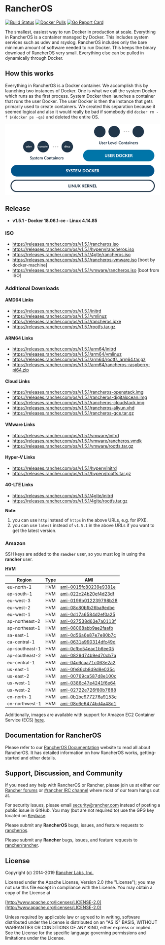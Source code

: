 # RancherOS

[![Build Status](https://drone8.rancher.io/api/badges/rancher/os/status.svg?branch=master)](https://drone8.rancher.io/rancher/os)
[![Docker Pulls](https://img.shields.io/docker/pulls/rancher/os.svg)](https://store.docker.com/community/images/rancher/os)
[![Go Report Card](https://goreportcard.com/badge/github.com/rancher/os)](https://goreportcard.com/badge/github.com/rancher/os)

The smallest, easiest way to run Docker in production at scale.  Everything in RancherOS is a container managed by Docker.  This includes system services such as udev and rsyslog.  RancherOS includes only the bare minimum amount of software needed to run Docker.  This keeps the binary download of RancherOS very small.  Everything else can be pulled in dynamically through Docker.

## How this works

Everything in RancherOS is a Docker container.  We accomplish this by launching two instances of
Docker.  One is what we call the system Docker which runs as the first process.  System Docker then launches
a container that runs the user Docker.  The user Docker is then the instance that gets primarily
used to create containers.  We created this separation because it seemed logical and also
it would really be bad if somebody did `docker rm -f $(docker ps -qa)` and deleted the entire OS.

![How it works](./rancheros.png "How it works")

## Release

- **v1.5.1 - Docker 18.06.1-ce - Linux 4.14.85**

### ISO

- https://releases.rancher.com/os/v1.5.1/rancheros.iso
- https://releases.rancher.com/os/v1.5.1/hyperv/rancheros.iso
- https://releases.rancher.com/os/v1.5.1/4glte/rancheros.iso
- https://releases.rancher.com/os/v1.5.1/rancheros-vmware.iso [boot by docker-machine]
- https://releases.rancher.com/os/v1.5.1/vmware/rancheros.iso [boot from ISO]

### Additional Downloads

#### AMD64 Links

* https://releases.rancher.com/os/v1.5.1/initrd
* https://releases.rancher.com/os/v1.5.1/vmlinuz
* https://releases.rancher.com/os/v1.5.1/rancheros.ipxe
* https://releases.rancher.com/os/v1.5.1/rootfs.tar.gz

#### ARM64 Links

* https://releases.rancher.com/os/v1.5.1/arm64/initrd
* https://releases.rancher.com/os/v1.5.1/arm64/vmlinuz
* https://releases.rancher.com/os/v1.5.1/arm64/rootfs_arm64.tar.gz
* https://releases.rancher.com/os/v1.5.1/arm64/rancheros-raspberry-pi64.zip

#### Cloud Links

* https://releases.rancher.com/os/v1.5.1/rancheros-openstack.img
* https://releases.rancher.com/os/v1.5.1/rancheros-digitalocean.img
* https://releases.rancher.com/os/v1.5.1/rancheros-cloudstack.img
* https://releases.rancher.com/os/v1.5.1/rancheros-aliyun.vhd
* https://releases.rancher.com/os/v1.5.1/rancheros-gce.tar.gz

#### VMware Links

* https://releases.rancher.com/os/v1.5.1/vmware/initrd
* https://releases.rancher.com/os/v1.5.1/vmware/rancheros.vmdk
* https://releases.rancher.com/os/v1.5.1/vmware/rootfs.tar.gz

#### Hyper-V Links

* https://releases.rancher.com/os/v1.5.1/hyperv/initrd
* https://releases.rancher.com/os/v1.5.1/hyperv/rootfs.tar.gz

#### 4G-LTE Links

* https://releases.rancher.com/os/v1.5.1/4glte/initrd
* https://releases.rancher.com/os/v1.5.1/4glte/rootfs.tar.gz

**Note**:
1. you can use `http` instead of `https` in the above URLs, e.g. for iPXE.
2. you can use `latest` instead of `v1.5.1` in the above URLs if you want to get the latest version.

### Amazon

SSH keys are added to the **`rancher`** user, so you must log in using the **rancher** user.

**HVM**

Region | Type | AMI
-------|------|------
eu-north-1 | HVM | [ami-0015fc80239e9381e](https://eu-north-1.console.aws.amazon.com/ec2/home?region=eu-north-1#launchInstanceWizard:ami=ami-0015fc80239e9381e)
ap-south-1 | HVM | [ami-022c24b20ef4d23df](https://ap-south-1.console.aws.amazon.com/ec2/home?region=ap-south-1#launchInstanceWizard:ami=ami-022c24b20ef4d23df)
eu-west-3 | HVM | [ami-0196b012239798b28](https://eu-west-3.console.aws.amazon.com/ec2/home?region=eu-west-3#launchInstanceWizard:ami=ami-0196b012239798b28)
eu-west-2 | HVM | [ami-08c80bfb26ba9edbe](https://eu-west-2.console.aws.amazon.com/ec2/home?region=eu-west-2#launchInstanceWizard:ami=ami-08c80bfb26ba9edbe)
eu-west-1 | HVM | [ami-0d17a6584d2ef0a25](https://eu-west-1.console.aws.amazon.com/ec2/home?region=eu-west-1#launchInstanceWizard:ami=ami-0d17a6584d2ef0a25)
ap-northeast-2 | HVM | [ami-027538d63e7a0113f](https://ap-northeast-2.console.aws.amazon.com/ec2/home?region=ap-northeast-2#launchInstanceWizard:ami=ami-027538d63e7a0113f)
ap-northeast-1 | HVM | [ami-08068abb9ae2faafb](https://ap-northeast-1.console.aws.amazon.com/ec2/home?region=ap-northeast-1#launchInstanceWizard:ami=ami-08068abb9ae2faafb)
sa-east-1 | HVM | [ami-0d56a6e87e7e80b7c](https://sa-east-1.console.aws.amazon.com/ec2/home?region=sa-east-1#launchInstanceWizard:ami=ami-0d56a6e87e7e80b7c)
ca-central-1 | HVM | [ami-0631a990314dfc49d](https://ca-central-1.console.aws.amazon.com/ec2/home?region=ca-central-1#launchInstanceWizard:ami=ami-0631a990314dfc49d)
ap-southeast-1 | HVM | [ami-0cfbc54eac1b6ee05](https://ap-southeast-1.console.aws.amazon.com/ec2/home?region=ap-southeast-1#launchInstanceWizard:ami=ami-0cfbc54eac1b6ee05)
ap-southeast-2 | HVM | [ami-0829d74b9ed70cb7a](https://ap-southeast-2.console.aws.amazon.com/ec2/home?region=ap-southeast-2#launchInstanceWizard:ami=ami-0829d74b9ed70cb7a)
eu-central-1 | HVM | [ami-04c6caa71c063e2a2](https://eu-central-1.console.aws.amazon.com/ec2/home?region=eu-central-1#launchInstanceWizard:ami=ami-04c6caa71c063e2a2)
us-east-1 | HVM | [ami-0fe86cb8d9d8e035c](https://us-east-1.console.aws.amazon.com/ec2/home?region=us-east-1#launchInstanceWizard:ami=ami-0fe86cb8d9d8e035c)
us-east-2 | HVM | [ami-00769ca587d8e100c](https://us-east-2.console.aws.amazon.com/ec2/home?region=us-east-2#launchInstanceWizard:ami=ami-00769ca587d8e100c)
us-west-1 | HVM | [ami-0386c47e4241f6e64](https://us-west-1.console.aws.amazon.com/ec2/home?region=us-west-1#launchInstanceWizard:ami=ami-0386c47e4241f6e64)
us-west-2 | HVM | [ami-02722e726f80b7888](https://us-west-2.console.aws.amazon.com/ec2/home?region=us-west-2#launchInstanceWizard:ami=ami-02722e726f80b7888)
cn-north-1 | HVM | [ami-0b1be977276a9153e](https://cn-north-1.console.amazonaws.cn/ec2/home?region=cn-north-1#launchInstanceWizard:ami=ami-0b1be977276a9153e)
cn-northwest-1 | HVM | [ami-08c6e6474bd4a48d1](https://cn-northwest-1.console.amazonaws.cn/ec2/home?region=cn-northwest-1#launchInstanceWizard:ami=ami-08c6e6474bd4a48d1)

Additionally, images are available with support for Amazon EC2 Container Service (ECS) [here](https://rancher.com/docs/os/v1.x/en/installation/amazon-ecs/#amazon-ecs-enabled-amis).

## Documentation for RancherOS

Please refer to our [RancherOS Documentation](https://rancher.com/docs/os/v1.x/en/) website to read all about RancherOS. It has detailed information on how RancherOS works, getting-started and other details.

## Support, Discussion, and Community
If you need any help with RancherOS or Rancher, please join us at either our [Rancher forums](http://forums.rancher.com) or [#rancher IRC channel](http://webchat.freenode.net/?channels=rancher) where most of our team hangs out at.

For security issues, please email security@rancher.com instead of posting a public issue in GitHub.  You may (but are not required to) use the GPG key located on [Keybase](https://keybase.io/rancher).


Please submit any **RancherOS** bugs, issues, and feature requests to [rancher/os](//github.com/rancher/os/issues).

Please submit any **Rancher** bugs, issues, and feature requests to [rancher/rancher](//github.com/rancher/rancher/issues).

## License

Copyright (c) 2014-2019 [Rancher Labs, Inc.](http://rancher.com)

Licensed under the Apache License, Version 2.0 (the "License");
you may not use this file except in compliance with the License.
You may obtain a copy of the License at

[http://www.apache.org/licenses/LICENSE-2.0](http://www.apache.org/licenses/LICENSE-2.0)

Unless required by applicable law or agreed to in writing, software
distributed under the License is distributed on an "AS IS" BASIS,
WITHOUT WARRANTIES OR CONDITIONS OF ANY KIND, either express or implied.
See the License for the specific language governing permissions and
limitations under the License.
